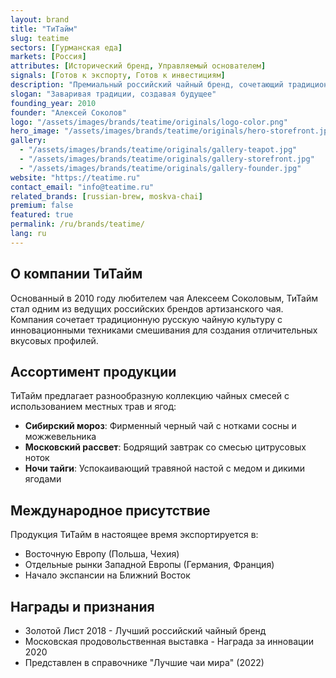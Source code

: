```yaml
---
layout: brand
title: "ТиТайм"
slug: teatime
sectors: [Гурманская еда]
markets: [Россия]
attributes: [Исторический бренд, Управляемый основателем]
signals: [Готов к экспорту, Готов к инвестициям]
description: "Премиальный российский чайный бренд, сочетающий традиционные техники с современными вкусами."
slogan: "Заваривая традиции, создавая будущее"
founding_year: 2010
founder: "Алексей Соколов"
logo: "/assets/images/brands/teatime/originals/logo-color.png"
hero_image: "/assets/images/brands/teatime/originals/hero-storefront.jpg"
gallery:
  - "/assets/images/brands/teatime/originals/gallery-teapot.jpg"
  - "/assets/images/brands/teatime/originals/gallery-storefront.jpg"
  - "/assets/images/brands/teatime/originals/gallery-founder.jpg"
website: "https://teatime.ru"
contact_email: "info@teatime.ru"
related_brands: [russian-brew, moskva-chai]
premium: false
featured: true
permalink: /ru/brands/teatime/
lang: ru
---
```


## О компании ТиТайм

Основанный в 2010 году любителем чая Алексеем Соколовым, ТиТайм стал одним из ведущих российских брендов артизанского чая. Компания сочетает традиционную русскую чайную культуру с инновационными техниками смешивания для создания отличительных вкусовых профилей.

## Ассортимент продукции

ТиТайм предлагает разнообразную коллекцию чайных смесей с использованием местных трав и ягод:

- **Сибирский мороз**: Фирменный черный чай с нотками сосны и можжевельника
- **Московский рассвет**: Бодрящий завтрак со смесью цитрусовых ноток
- **Ночи тайги**: Успокаивающий травяной настой с медом и дикими ягодами

## Международное присутствие

Продукция ТиТайм в настоящее время экспортируется в:
- Восточную Европу (Польша, Чехия)
- Отдельные рынки Западной Европы (Германия, Франция)
- Начало экспансии на Ближний Восток

## Награды и признания

- Золотой Лист 2018 - Лучший российский чайный бренд
- Московская продовольственная выставка - Награда за инновации 2020
- Представлен в справочнике "Лучшие чаи мира" (2022)